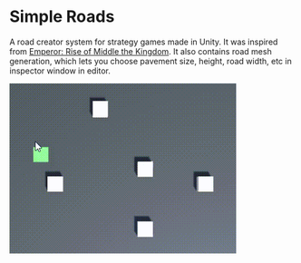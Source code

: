 # Simple Roads

A road creator system for strategy games made in Unity. It was inspired from [Emperor: Rise of Middle the Kingdom](https://en.wikipedia.org/wiki/Emperor:_Rise_of_the_Middle_Kingdom "Emperor: Rise of Middle the Kingdom"). It also contains road mesh generation, which lets you choose pavement size, height, road width, etc in inspector window in editor.

![roads](https://github.com/rYuuk/SimpleRoads/blob/master/Showcase/roads-crop.gif "roads")





